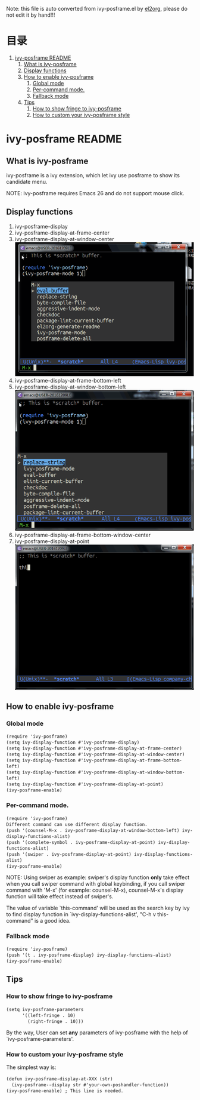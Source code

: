 Note: this file is auto converted from ivy-posframe.el by [el2org](https://github.com/tumashu/el2org), please do not edit it by hand!!!


# &#30446;&#24405;

1.  [ivy-posframe README](#org7824ac6)
    1.  [What is ivy-posframe](#orgf8d18fa)
    2.  [Display functions](#orgfd0c067)
    3.  [How to enable ivy-posframe](#org4a5ecba)
        1.  [Global mode](#orgeac1ac6)
        2.  [Per-command mode.](#org98486b4)
        3.  [Fallback mode](#org30bb098)
    4.  [Tips](#orge1faadb)
        1.  [How to show fringe to ivy-posframe](#orga6b6100)
        2.  [How to custom your ivy-posframe style](#orgbdc62ff)


<a id="org7824ac6"></a>

# ivy-posframe README


<a id="orgf8d18fa"></a>

## What is ivy-posframe

ivy-posframe is a ivy extension, which let ivy use posframe to show
its candidate menu.

NOTE: ivy-posframe requires Emacs 26 and do not support mouse
click.


<a id="orgfd0c067"></a>

## Display functions

1.  ivy-posframe-display
2.  ivy-posframe-display-at-frame-center
3.  ivy-posframe-display-at-window-center
    ![img](./snapshots/ivy-posframe-display-at-window-center.gif)
4.  ivy-posframe-display-at-frame-bottom-left
5.  ivy-posframe-display-at-window-bottom-left
    ![img](./snapshots/ivy-posframe-display-at-window-bottom-left.gif)
6.  ivy-posframe-display-at-frame-bottom-window-center
7.  ivy-posframe-display-at-point
    ![img](./snapshots/ivy-posframe-display-at-point.gif)


<a id="org4a5ecba"></a>

## How to enable ivy-posframe


<a id="orgeac1ac6"></a>

### Global mode

    (require 'ivy-posframe)
    (setq ivy-display-function #'ivy-posframe-display)
    (setq ivy-display-function #'ivy-posframe-display-at-frame-center)
    (setq ivy-display-function #'ivy-posframe-display-at-window-center)
    (setq ivy-display-function #'ivy-posframe-display-at-frame-bottom-left)
    (setq ivy-display-function #'ivy-posframe-display-at-window-bottom-left)
    (setq ivy-display-function #'ivy-posframe-display-at-point)
    (ivy-posframe-enable)


<a id="org98486b4"></a>

### Per-command mode.

    (require 'ivy-posframe)
    Different command can use different display function.
    (push '(counsel-M-x . ivy-posframe-display-at-window-bottom-left) ivy-display-functions-alist)
    (push '(complete-symbol . ivy-posframe-display-at-point) ivy-display-functions-alist)
    (push '(swiper . ivy-posframe-display-at-point) ivy-display-functions-alist)
    (ivy-posframe-enable)

NOTE: Using swiper as example: swiper's display function **only**
take effect when you call swiper command with global keybinding, if
you call swiper command with 'M-x' (for example: counsel-M-x),
counsel-M-x's display function will take effect instead of
swiper's.

The value of variable \`this-command' will be used as the search key
by ivy to find display function in \`ivy-display-functions-alist',
"C-h v this-command" is a good idea.


<a id="org30bb098"></a>

### Fallback mode

    (require 'ivy-posframe)
    (push '(t . ivy-posframe-display) ivy-display-functions-alist)
    (ivy-posframe-enable)


<a id="orge1faadb"></a>

## Tips


<a id="orga6b6100"></a>

### How to show fringe to ivy-posframe

    (setq ivy-posframe-parameters
          '((left-fringe . 10)
            (right-fringe . 10)))

By the way, User can set **any** parameters of ivy-posframe with
the help of \`ivy-posframe-parameters'.


<a id="orgbdc62ff"></a>

### How to custom your ivy-posframe style

The simplest way is:

    (defun ivy-posframe-display-at-XXX (str)
      (ivy-posframe--display str #'your-own-poshandler-function))
    (ivy-posframe-enable) ; This line is needed.

